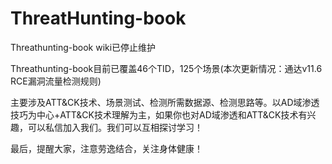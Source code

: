 # ThreatHunting-book

Threathunting-book wiki已停止维护

Threathunting-book目前已覆盖46个TID，125个场景(本次更新情况：通达v11.6 RCE漏洞流量检测规则)

主要涉及ATT&CK技术、场景测试、检测所需数据源、检测思路等。以AD域渗透技巧为中心+ATT&CK技术理解为主，如果你也对AD域渗透和ATT&CK技术有兴趣，可以私信加入我们。我们可以互相探讨学习！

最后，提醒大家，注意劳逸结合，关注身体健康！
